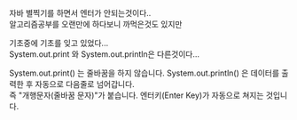자바 별찍기를 하면서 엔터가 안되는것이다..<br>
알고리즘공부를 오랜만에 하다보니 까먹은것도 있지만

기초중에 기초를 잊고 있었다...<br>
System.out.print 와 System.out.println은 다른것이다...

System.out.print() 는 줄바꿈을 하지 않습니다.
System.out.println() 은 데이터를 출력한 후 자동으로 다음줄로 넘어갑니다.<br>
즉 "개행문자(줄바꿈 문자)"가 붙습니다. 엔터키(Enter Key)가 자동으로 쳐지는 것입니다.

